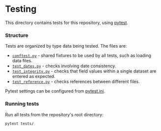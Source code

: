 # Testing
This directory contains tests for this repository, using [pytest](https://docs.pytest.org/en/stable/). 

### Structure
Tests are organized by type data being tested. The files are:
- [`conftest.py`](conftest.py) - shared fixtures to be used by all tests, such as loading data files.
- [`test_dates.py`](test_dates.py) - checks involving date consistency.
- [`test_integrity.py`](test_fields.py) - checks that field values within a single dataset are entered as expected.
- [`test_reference.py`](test_references.py) - checks references between different files.

Pytest settings can be configured from [pytest.ini](../pytest.ini).

### Running tests
Run all tests from the repository's root directory:
```bash
pytest tests/
```
